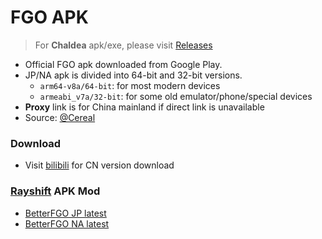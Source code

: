# FGO APK

> For **Chaldea** apk/exe, please visit [Releases](./releases.md)

- Official FGO apk downloaded from Google Play.
- JP/NA apk is divided into 64-bit and 32-bit versions.
  - `arm64-v8a/64-bit`: for most modern devices
  - `armeabi_v7a/32-bit`: for some old emulator/phone/special devices
- **Proxy** link is for China mainland if direct link is unavailable
- Source: [@Cereal](https://fgo.square.ovh)

### Download

- Visit [bilibili](https://game.bilibili.com/fgo/) for CN version download

<ApkRelease/>

### [Rayshift](https://rayshift.io) APK Mod

- [BetterFGO JP latest](https://rayshift.io/betterfgo/download/jp)
- [BetterFGO NA latest](https://rayshift.io/betterfgo/download/na)
